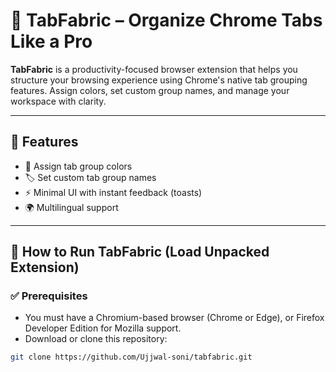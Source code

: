# 🧵 TabFabric – Organize Chrome Tabs Like a Pro

**TabFabric** is a productivity-focused browser extension that helps you structure your browsing experience using Chrome's native tab grouping features. Assign colors, set custom group names, and manage your workspace with clarity.

---

## 🔧 Features

- 🌈 Assign tab group colors
- 🏷️ Set custom tab group names
- ⚡ Minimal UI with instant feedback (toasts)
- 🌍 Multilingual support

---

## 🚀 How to Run TabFabric (Load Unpacked Extension)

### ✅ Prerequisites

- You must have a Chromium-based browser (Chrome or Edge), or Firefox Developer Edition for Mozilla support.
- Download or clone this repository:
  
```bash
git clone https://github.com/Ujjwal-soni/tabfabric.git

